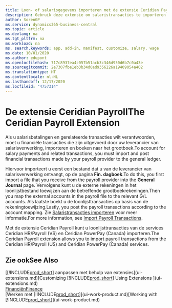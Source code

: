 ```yaml
---
title: Loon- of salarisgegevens importeren met de extensie Ceridian Payroll
description: Gebruik deze extensie om salaristransacties te importeren vanuit de services Ceridian HR/Payroll (VS) en Ceridian PowerPay (Canada).
author: SorenGP
ms.service: dynamics365-business-central
ms.topic: article
ms.devlang: na
ms.tgt_pltfrm: na
ms.workload: na
ms. search.keywords: app, add-in, manifest, customize, salary, wage
ms.date: 10/01/2020
ms.author: edupont
ms.openlocfilehash: 717c8937ea4c057b51acb3c346d950d6b7c0a43e
ms.sourcegitcommit: 2e7307fbe1eb3b34d0ad9356226a19409054a402
ms.translationtype: HT
ms.contentlocale: nl-NL
ms.lasthandoff: 12/17/2020
ms.locfileid: "4757314"
---
```

# <a name="the-ceridian-payroll-extension"></a><span data-ttu-id="a4645-103">De extensie Ceridian Payroll</span><span class="sxs-lookup"><span data-stu-id="a4645-103">The Ceridian Payroll Extension</span></span>

<span data-ttu-id="a4645-104">Als u salarisbetalingen en gerelateerde transacties wilt verantwoorden, moet u financiële transacties die zijn uitgevoerd door uw leverancier van salarisverwerking, importeren en boeken naar het grootboek.</span><span class="sxs-lookup"><span data-stu-id="a4645-104">To account for salary payments and related transactions, you must import and post financial transactions made by your payroll provider to the general ledger.</span></span>

<span data-ttu-id="a4645-105">Hiervoor importeert u eerst een bestand dat u van de leverancier van salarisverwerking ontvangt, op de pagina **Fin. dagboek**.</span><span class="sxs-lookup"><span data-stu-id="a4645-105">To do this, you first import a file that you receive from the payroll provider into the **General Journal** page.</span></span> <span data-ttu-id="a4645-106">Vervolgens kunt u de externe rekeningen in het loonlijstbestand toewijzen aan de betreffende grootboekrekeningen.</span><span class="sxs-lookup"><span data-stu-id="a4645-106">Then you map the external accounts in the payroll file to the relevant G/L accounts.</span></span> <span data-ttu-id="a4645-107">Als laatste boekt u de loonlijsttransacties op basis van de rekeningtoewijzing.</span><span class="sxs-lookup"><span data-stu-id="a4645-107">Lastly, you post the payroll transactions according to the account mapping.</span></span> <span data-ttu-id="a4645-108">Zie [Salaristransacties importeren](finance-how-import-payroll-transactions.md) voor meer informatie.</span><span class="sxs-lookup"><span data-stu-id="a4645-108">For more information, see [Import Payroll Transactions](finance-how-import-payroll-transactions.md).</span></span>

<span data-ttu-id="a4645-109">Met de extensie Ceridian Payroll kunt u loonlijsttransacties van de services Ceridian HR/Payroll (VS) en Ceridian PowerPay (Canada) importeren.</span><span class="sxs-lookup"><span data-stu-id="a4645-109">The Ceridian Payroll extension allows you to import payroll transactions from the Ceridian HR/Payroll (US) and Ceridian PowerPay (Canada) services.</span></span>

## <a name="see-also"></a><span data-ttu-id="a4645-110">Zie ook</span><span class="sxs-lookup"><span data-stu-id="a4645-110">See Also</span></span>

<span data-ttu-id="a4645-111">[[!INCLUDE[prod_short](includes/prod_short.md)] aanpassen met behulp van extensies](ui-extensions.md)</span><span class="sxs-lookup"><span data-stu-id="a4645-111">[Customizing [!INCLUDE[prod_short](includes/prod_short.md)] Using Extensions ](ui-extensions.md)</span></span>  
[<span data-ttu-id="a4645-112">Financiën</span><span class="sxs-lookup"><span data-stu-id="a4645-112">Finance</span></span>](finance.md)  
<span data-ttu-id="a4645-113">[Werken met [!INCLUDE[prod_short](includes/prod_short.md)]](ui-work-product.md)</span><span class="sxs-lookup"><span data-stu-id="a4645-113">[Working with [!INCLUDE[prod_short](includes/prod_short.md)]](ui-work-product.md)</span></span>  
